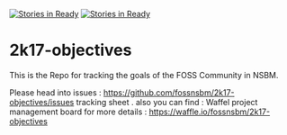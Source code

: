 [![Stories in Ready](https://badge.waffle.io/Sahan-srt/2k17-objectives.png?label=ready&title=Ready)](https://waffle.io/Sahan-srt/2k17-objectives)
[![Stories in Ready](https://badge.waffle.io/fossnsbm/2k17-objectives.png?label=ready&title=Ready)](https://waffle.io/fossnsbm/2k17-objectives)
# 2k17-objectives
This is the Repo for tracking the goals of the FOSS Community  in NSBM.

Please head into issues : https://github.com/fossnsbm/2k17-objectives/issues tracking sheet . 
also you can find : Waffel project management board for more details : https://waffle.io/fossnsbm/2k17-objectives


